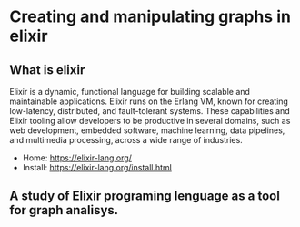 # Creating and manipulating graphs in elixir

## What is elixir

Elixir is a dynamic, functional language for building scalable and maintainable applications. Elixir runs on the Erlang VM, known for creating low-latency, distributed, and fault-tolerant systems. These capabilities and Elixir tooling allow developers to be productive in several domains, such as web development, embedded software, machine learning, data pipelines, and multimedia processing, across a wide range of industries.
- Home: https://elixir-lang.org/ 
- Install: https://elixir-lang.org/install.html

## A study of Elixir programing lenguage as a tool for graph analisys.

